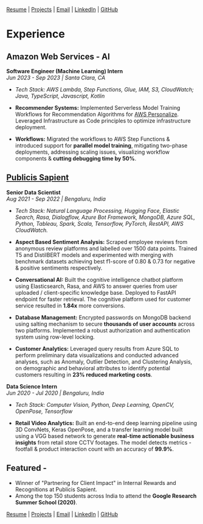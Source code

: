 
[Resume](https://drive.google.com/file/d/1At305m3rSn5zuOt7-ZzUJ9BrtVHFJ1w4/view?usp=sharing) | [Projects](projects.md#projects) | [Email](mailto:deepika.gonela@stonybrook.edu) | [LinkedIn](https://www.linkedin.com/in/deepika-gonela/) | [GitHub](https://github.com/gonelad)

# Experience

## Amazon Web Services - AI 
**Software Engineer (Machine Learning) Intern**  
*Jun 2023 - Sep 2023 | Santa Clara, CA*
- *Tech Stack: AWS Lambda, Step Functions, Glue, IAM, S3, CloudWatch; Java, TypeScript, Javascript, Kotlin*
  
- **Recommender Systems:** Implemented Serverless Model Training Workflows for Recommendation Algorithms for [AWS Personalize](https://docs.aws.amazon.com/personalize/latest/dg/how-it-works.html). Leveraged Infrastructure as Code principles to optimize infrastructure deployment.
- **Workflows:** Migrated the workflows to AWS Step Functions & introduced support for **parallel model training**, mitigating two-phase deployments, addressing scaling issues, visualizing workflow components & **cutting debugging time by 50%**.

## [Publicis Sapient](https://www.publicissapient.com/solutions/kaas)
**Senior Data Scientist**  
*Aug 2021 - Sep 2022 | Bengaluru, India*
- *Tech Stack: Natural Language Processing, Hugging Face, Elastic Search, Rasa, Dialogflow, Azure Bot Framework, MongoDB, Azure SQL, Python, Tableau, Spark, Scala, Tensorflow, PyTorch, RestAPI, AWS CloudWatch.*

- **Aspect Based Sentiment Analysis:** Scraped employee reviews from anonymous review platforms and labelled over 1500 data points. Trained T5 and DistilBERT models and experimented with merging with benchmark datasets achieving best f1-score of 0.80 & 0.73 for negative & positive sentiments respectively.
- **Conversational AI:** Built the cognitive intelligence chatbot platform using Elasticsearch, Rasa, and AWS to answer queries from user uploaded / client-specific knowledge base. Deployed to FastAPI endpoint for faster retrieval. The cognitive platform used for customer service resulted in **1.84x** more conversions. 
- **Database Management:** Encrypted passwords on MongoDB backend using salting mechanism to secure **thousands of user accounts** across two platforms. Implemented a robust authorization and authentication system using row-level locking.
- **Customer Analytics:** Leveraged query results from Azure SQL to perform preliminary data visualizations and conducted advanced analyses, such as Anomaly, Outlier Detection, and Clustering Analysis, on demographic and behavioral attributes to identify potential customers resulting in **23% reduced marketing costs**.

**Data Science Intern**  
*Jun 2020 - Jul 2020 | Bengaluru, India*
- *Tech Stack: Computer Vision, Python, Deep Learning, OpenCV, OpenPose, Tensorflow*
  
- **Retail Video Analytics:** Built an end-to-end deep learning pipeline using 3D ConvNets, Keras OpenPose, and a transfer learning model built using a VGG based network to generate **real-time actionable business insights** from retail store CCTV footages. The model detects metrics - footfall & product interaction count with an accuracy of **99.9%**.

## Featured - 
- Winner of "Partnering for Client Impact" in Internal Rewards and Recognitions at Publicis Sapient.
- Among the top 150 students across India to attend the **Google Research Summer School (2020)**.

[Resume](https://drive.google.com/file/d/1At305m3rSn5zuOt7-ZzUJ9BrtVHFJ1w4/view?usp=sharing) | [Projects](projects.md#projects) | [Email](mailto:deepika.gonela@stonybrook.edu) | [LinkedIn](https://www.linkedin.com/in/deepika-gonela/) | [GitHub](https://github.com/gonelad)
